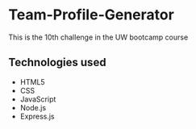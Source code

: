 # Team-Profile-Generator
This is the 10th challenge in the UW bootcamp course


## Technologies used
- HTML5
- CSS
- JavaScript
- Node.js
- Express.js
